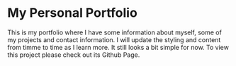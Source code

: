 # My Personal Portfolio

This is my portfolio where I have some information about myself, some of my projects and contact information.
I will update the styling and content from timme to time as I learn more. It still looks a bit simple for now.
To view this project please check out its Github Page.
